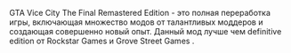 GTA Vice City The Final Remastered Edition - это полная переработка игры, включающая множество модов от талантливых моддеров и создающая совершенно новый опыт.
Данный мод лучше чем  definitive edition от 	Rockstar Games и 	Grove Street Games .